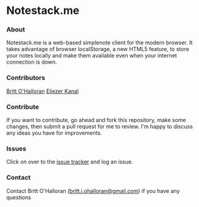 # Notestack.me

### About
Notestack.me is a web-based simplenote client for the modern browser. It takes advantage of browser localStorage, a new HTML5 feature, to store your notes locally and make them available even when your internet connection is down. 

### Contributors
[Britt O'Halloran](https://github.com/brittohalloran)
[Eliezer Kanal](https://github.com/eykanal)

### Contribute
If you want to contribute, go ahead and fork this repository, make some changes, then submit a pull request for me to review. I'm happy to discuss any ideas you have for improvements.

### Issues
Click on over to the [issue tracker](http://github.com/brittohalloran/notestack/issues) and log an issue.

### Contact
Contact Britt O'Halloran ([britt.j.ohalloran@gmail.com](mailto:britt.j.ohalloran@gmail.com)) if you have any questions